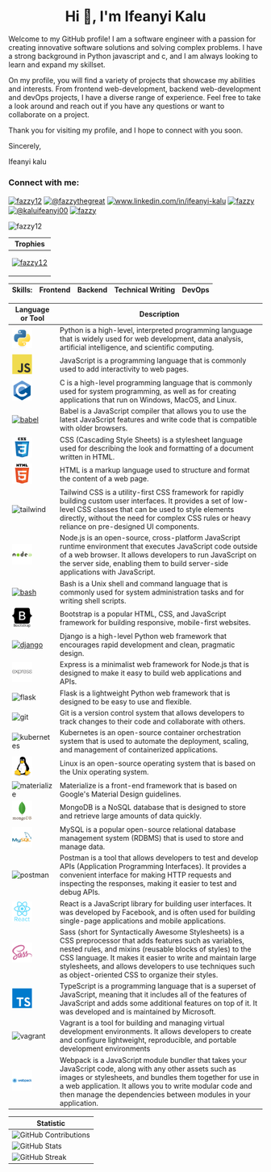 <h1 align="center">Hi 👋, I'm Ifeanyi Kalu</h1>
<p>Welcome to my GitHub profile! I am a software engineer with a passion for creating innovative software solutions and solving complex problems. I have a strong background in Python javascript and c, and I am always looking to learn and expand my skillset.

On my profile, you will find a variety of projects that showcase my abilities and interests. From frontend web-development, backend web-development and devOps projects, I have a diverse range of experience. Feel free to take a look around and reach out if you have any questions or want to collaborate on a project.

Thank you for visiting my profile, and I hope to connect with you soon.

Sincerely,
<p>Ifeanyi kalu</p>
</p>


<h3 align="left">Connect with me:</h3>
<p align="left">
<a href="https://dev.to/fazzy12" target="blank"><img align="center" src="https://raw.githubusercontent.com/rahuldkjain/github-profile-readme-generator/master/src/images/icons/Social/devto.svg" alt="fazzy12" height="30" width="40" /></a>
<a href="https://twitter.com/@fazzythegreat" target="blank"><img align="center" src="https://raw.githubusercontent.com/rahuldkjain/github-profile-readme-generator/master/src/images/icons/Social/twitter.svg" alt="@fazzythegreat" height="30" width="40" /></a>
<a href="https://linkedin.com/in/www.linkedin.com/in/ifeanyi-kalu" target="blank"><img align="center" src="https://raw.githubusercontent.com/rahuldkjain/github-profile-readme-generator/master/src/images/icons/Social/linked-in-alt.svg" alt="www.linkedin.com/in/ifeanyi-kalu" height="30" width="40" /></a>
<a href="https://hashnode.com/fazzy" target="blank"><img align="center" src="https://raw.githubusercontent.com/rahuldkjain/github-profile-readme-generator/master/src/images/icons/Social/hashnode.svg" alt="fazzy" height="30" width="40" /></a>
<a href="https://medium.com/@kaluifeanyi00" target="blank"><img align="center" src="https://raw.githubusercontent.com/rahuldkjain/github-profile-readme-generator/master/src/images/icons/Social/medium.svg" alt="@kaluifeanyi00" height="30" width="40" /></a>
<a href="https://www.leetcode.com/fazzy" target="blank"><img align="center" src="https://raw.githubusercontent.com/rahuldkjain/github-profile-readme-generator/master/src/images/icons/Social/leet-code.svg" alt="fazzy" height="30" width="40" /></a>
</p>





<p align="left"> <img src="https://komarev.com/ghpvc/?username=fazzy12&label=Profile%20views&color=0e75b6&style=flat" alt="fazzy12" /> </p>

| Trophies |
|--------|
| <p align="left"> <a href="https://github.com/ryo-ma/github-profile-trophy"><img src="https://github-profile-trophy.vercel.app/?username=fazzy12" alt="fazzy12" /></a> </p> |


| Skills:           | Frontend      | Backend      | Technical Writing | DevOps |
|----------------|---------------|---------------|--------------------|--------|
   





| Language or Tool       | Description |
|------------------------|-------------|
|<img src="https://raw.githubusercontent.com/devicons/devicon/master/icons/python/python-original.svg" alt="python" width="40" height="40"/> | Python is a high-level, interpreted programming language that is widely used for web development, data analysis, artificial intelligence, and scientific computing. |
| <img src="https://raw.githubusercontent.com/devicons/devicon/master/icons/javascript/javascript-original.svg" alt="javascript" width="40" height="40"/> | JavaScript is a programming language that is commonly used to add interactivity to web pages. |
| <a href="https://www.cprogramming.com/" target="_blank" rel="noreferrer"><img src="https://raw.githubusercontent.com/devicons/devicon/master/icons/c/c-original.svg" alt="c" width="40" height="40"/></a> | C is a high-level programming language that is commonly used for system programming, as well as for creating applications that run on Windows, MacOS, and Linux. |
| <a href="https://babeljs.io/" target="_blank" rel="noreferrer"><img src="https://www.vectorlogo.zone/logos/babeljs/babeljs-icon.svg" alt="babel" width="40" height="40"/></a> | Babel is a JavaScript compiler that allows you to use the latest JavaScript features and write code that is compatible with older browsers. |
| <a href="https://www.w3schools.com/css/" target="_blank" rel="noreferrer"><img src="https://raw.githubusercontent.com/devicons/devicon/master/icons/css3/css3-original-wordmark.svg" alt="css3" width="40" height="40"/></a> | CSS (Cascading Style Sheets) is a stylesheet language used for describing the look and formatting of a document written in HTML. |
| <img src="https://raw.githubusercontent.com/devicons/devicon/master/icons/html5/html5-original-wordmark.svg" alt="html5" width="40" height="40"/> | HTML is a markup language used to structure and format the content of a web page. | Creating the structure and layout of web pages, adding content to web pages |
|<img src="https://www.vectorlogo.zone/logos/tailwindcss/tailwindcss-icon.svg" alt="tailwind" width="40" height="40"/> | Tailwind CSS is a utility-first CSS framework for rapidly building custom user interfaces. It provides a set of low-level CSS classes that can be used to style elements directly, without the need for complex CSS rules or heavy reliance on pre-designed UI components. |
|<img src="https://raw.githubusercontent.com/devicons/devicon/master/icons/nodejs/nodejs-original-wordmark.svg" alt="nodejs" width="40" height="40"/> | Node.js is an open-source, cross-platform JavaScript runtime environment that executes JavaScript code outside of a web browser. It allows developers to run JavaScript on the server side, enabling them to build server-side applications with JavaScript. |
| <a href="https://www.gnu.org/software/bash/" target="_blank" rel="noreferrer"><img src="https://www.vectorlogo.zone/logos/gnu_bash/gnu_bash-icon.svg" alt="bash" width="40" height="40"/></a> | Bash is a Unix shell and command language that is commonly used for system administration tasks and for writing shell scripts. |
| <a href="https://getbootstrap.com" target="_blank" rel="noreferrer"><img src="https://raw.githubusercontent.com/devicons/devicon/master/icons/bootstrap/bootstrap-plain-wordmark.svg" alt="bootstrap" width="40" height="40"/></a> | Bootstrap is a popular HTML, CSS, and JavaScript framework for building responsive, mobile-first websites. |
| <a href="https://www.djangoproject.com/" target="_blank" rel="noreferrer"><img src="https://cdn.worldvectorlogo.com/logos/django.svg" alt="django" width="40" height="40"/></a> | Django is a high-level Python web framework that encourages rapid development and clean, pragmatic design. |
| <img src="https://raw.githubusercontent.com/devicons/devicon/master/icons/express/express-original-wordmark.svg" alt="express" width="40" height="40"/> | Express is a minimalist web framework for Node.js that is designed to make it easy to build web applications and APIs. |
| <img src="https://www.vectorlogo.zone/logos/pocoo_flask/pocoo_flask-icon.svg" alt="flask" width="40" height="40"/> | Flask is a lightweight Python web framework that is designed to be easy to use and flexible. | Building web servers and APIs with Python, quickly prototyping web applications |
| <img src="https://www.vectorlogo.zone/logos/git-scm/git-scm-icon.svg" alt="git" width="40" height="40"/> | Git is a version control system that allows developers to track changes to their code and collaborate with others. | Managing code repositories, collaborating on code with team members |
| <img src="https://www.vectorlogo.zone/logos/kubernetes/kubernetes-icon.svg" alt="kubernetes" width="40" height="40"/> | Kubernetes is an open-source container orchestration system that is used to automate the deployment, scaling, and management of containerized applications. |
| <img src="https://raw.githubusercontent.com/devicons/devicon/master/icons/linux/linux-original.svg" alt="linux" width="40" height="40"/> | Linux is an open-source operating system that is based on the Unix operating system. |
| <img src="https://raw.githubusercontent.com/prplx/svg-logos/5585531d45d294869c4eaab4d7cf2e9c167710a9/svg/materialize.svg" alt="materialize" width="40" height="40"/> | Materialize is a front-end framework that is based on Google's Material Design guidelines. |
| <img src="https://raw.githubusercontent.com/devicons/devicon/master/icons/mongodb/mongodb-original-wordmark.svg" alt="mongodb" width="40" height="40"/> | MongoDB is a NoSQL database that is designed to store and retrieve large amounts of data quickly. |
|<img src="https://raw.githubusercontent.com/devicons/devicon/master/icons/mysql/mysql-original-wordmark.svg" alt="mysql" width="40" height="40"/> | MySQL is a popular open-source relational database management system (RDBMS) that is used to store and manage data.|  
|<img src="https://www.vectorlogo.zone/logos/getpostman/getpostman-icon.svg" alt="postman" width="40" height="40"/> | Postman is a tool that allows developers to test and develop APIs (Application Programming Interfaces). It provides a convenient interface for making HTTP requests and inspecting the responses, making it easier to test and debug APIs. |
|<img src="https://raw.githubusercontent.com/devicons/devicon/master/icons/react/react-original-wordmark.svg" alt="react" width="40" height="40"/> | React is a JavaScript library for building user interfaces. It was developed by Facebook, and is often used for building single-page applications and mobile applications. |
|<img src="https://raw.githubusercontent.com/devicons/devicon/master/icons/sass/sass-original.svg" alt="sass" width="40" height="40"/> | Sass (short for Syntactically Awesome Stylesheets) is a CSS preprocessor that adds features such as variables, nested rules, and mixins (reusable blocks of styles) to the CSS language. It makes it easier to write and maintain large stylesheets, and allows developers to use techniques such as object-oriented CSS to organize their styles.| 
|<img src="https://raw.githubusercontent.com/devicons/devicon/master/icons/typescript/typescript-original.svg" alt="typescript" width="40" height="40"/> | TypeScript is a programming language that is a superset of JavaScript, meaning that it includes all of the features of JavaScript and adds some additional features on top of it. It was developed and is maintained by Microsoft.|
|<img src="https://www.vectorlogo.zone/logos/vagrantup/vagrantup-icon.svg" alt="vagrant" width="40" height="40"/> | Vagrant is a tool for building and managing virtual development environments. It allows developers to create and configure lightweight, reproducible, and portable development environments | 
|<img src="https://raw.githubusercontent.com/devicons/devicon/d00d0969292a6569d45b06d3f350f463a0107b0d/icons/webpack/webpack-original-wordmark.svg" alt="webpack" width="40" height="40"/> | Webpack is a JavaScript module bundler that takes your JavaScript code, along with any other assets such as images or stylesheets, and bundles them together for use in a web application. It allows you to write modular code and then manage the dependencies between modules in your application. |

<!-- |<img src="https://raw.githubusercontent.com/devicons/devicon/master/icons/redis/redis-original-wordmark.svg" alt="redis" width="40" height="40"/> | knknknkn | -->
<!-- |<img src="https://raw.githubusercontent.com/devicons/devicon/master/icons/postgresql/postgresql-original-wordmark.svg" alt="postgresql" width="40" height="40"/> | hhhjhjjjhj | -->


| Statistic |
|-----------|
| ![GitHub Contributions](https://github-readme-stats.vercel.app/api/top-langs?username=fazzy12&show_icons=true&locale=en&layout=compact) | 
| ![GitHub Stats](https://github-readme-stats.vercel.app/api?username=fazzy12&show_icons=true&locale=en) | 
| ![GitHub Streak](https://github-readme-streak-stats.herokuapp.com/?user=fazzy12&) |
